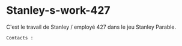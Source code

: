 # Stanley-s-work-427 
C'est le travail de Stanley / employé 427 dans le jeu Stanley Parable.

    Contacts :
